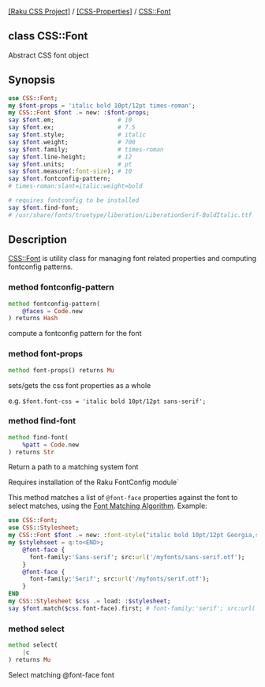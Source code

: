 [[Raku CSS Project]](https://css-raku.github.io)
 / [[CSS-Properties]](https://css-raku.github.io/CSS-Properties-raku)
 / [CSS::Font](https://css-raku.github.io/CSS-Properties-raku/CSS/Font)

class CSS::Font
---------------

Abstract CSS font object

Synopsis
--------

```raku
use CSS::Font;
my $font-props = 'italic bold 10pt/12pt times-roman';
my CSS::Font $font .= new: :$font-props;
say $font.em;                  # 10
say $font.ex;                  # 7.5
say $font.style;               # italic
say $font.weight;              # 700
say $font.family;              # times-roman
say $font.line-height;         # 12
say $font.units;               # pt
say $font.measure(:font-size); # 10
say $font.fontconfig-pattern;
# times-roman:slant=italic:weight=bold

# requires fontconfig to be installed
say $font.find-font;
# /usr/share/fonts/truetype/liberation/LiberationSerif-BoldItalic.ttf
```

Description
-----------

[CSS::Font](https://css-raku.github.io/CSS-Properties-raku/CSS/Font) is utility class for managing font related properties and computing fontconfig patterns.

### method fontconfig-pattern

```raku
method fontconfig-pattern(
    @faces = Code.new
) returns Hash
```

compute a fontconfig pattern for the font

### method font-props

```raku
method font-props() returns Mu
```

sets/gets the css font properties as a whole

e.g. `$font.font-css = 'italic bold 10pt/12pt sans-serif';`

### method find-font

```raku
method find-font(
    %patt = Code.new
) returns Str
```

Return a path to a matching system font

Requires installation of the Raku FontConfig module`

This method matches a list of `@font-face` properties against the font to select matches, using the [Font Matching Algorithm](https://www.w3.org/TR/2018/REC-css-fonts-3-20180920/#font-matching-algorithm). Example:

```raku
use CSS::Font;
use CSS::Stylesheet;
my CSS::Font $font .= new: :font-style("italic bold 10pt/12pt Georgia,serif");
my $stylehseet = q:to<END>;
    @font-face {
      font-family:'Sans-serif'; src:url('/myfonts/sans-serif.otf');
    }
    @font-face {
      font-family:'Serif'; src:url('/myfonts/serif.otf');
    }
END
my CSS::Stylesheet $css .= load: :$stylesheet;
say $font.match($css.font-face).first; # font-family:'serif'; src:url('/myfonts/serif.otf');
```

### method select

```raku
method select(
    |c
) returns Mu
```

Select matching @font-face font

